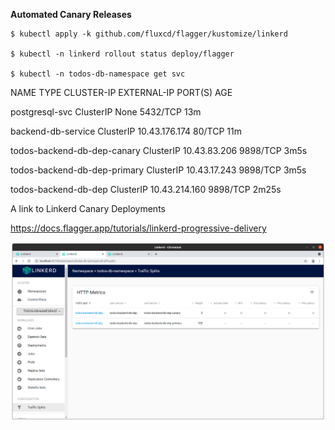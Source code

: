 **Automated Canary Releases**
```
$ kubectl apply -k github.com/fluxcd/flagger/kustomize/linkerd

$ kubectl -n linkerd rollout status deploy/flagger

$ kubectl -n todos-db-namespace get svc
```

NAME                           TYPE        CLUSTER-IP      EXTERNAL-IP   PORT(S)    AGE

postgresql-svc                 ClusterIP   None            <none>        5432/TCP   13m

backend-db-service             ClusterIP   10.43.176.174   <none>        80/TCP     11m

todos-backend-db-dep-canary    ClusterIP   10.43.83.206    <none>        9898/TCP   3m5s

todos-backend-db-dep-primary   ClusterIP   10.43.17.243    <none>        9898/TCP   3m5s

todos-backend-db-dep           ClusterIP   10.43.214.160   <none>        9898/TCP   2m25s

A link to Linkerd Canary Deployments

https://docs.flagger.app/tutorials/linkerd-progressive-delivery


![alt text](https://github.com/jylhakos/DevOpsWithKubernetes/blob/main/5/5.03/manifests/5.03.png?raw=true)





